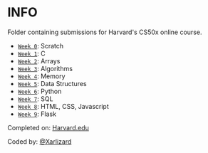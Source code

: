# INFO

Folder containing submissions for Harvard's CS50x online course.

- [`Week 0`](./W00/): Scratch
- [`Week 1`](./W01/): C
- [`Week 2`](./W02/): Arrays
- [`Week 3`](./W03/): Algorithms
- [`Week 4`](./W04/): Memory
- [`Week 5`](./W05/): Data Structures
- [`Week 6`](./W06/): Python
- [`Week 7`](./W07/): SQL
- [`Week 8`](./W08/): HTML, CSS, Javascript
- [`Week 9`](./W09/): Flask

Completed on: [Harvard.edu](https://cs50.harvard.edu/x/2025/)

Coded by: [@Xarlizard](https://github.com/xarlizard)
